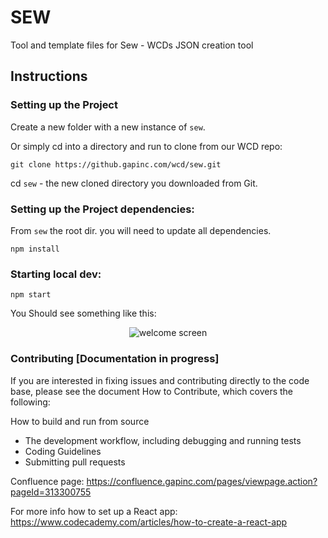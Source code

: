 # SEW
Tool and template files for Sew - WCDs JSON creation tool

## Instructions

### Setting up the Project

Create a new folder with a new instance of `sew`.

Or simply cd into a directory and run to clone from our WCD repo:

```
git clone https://github.gapinc.com/wcd/sew.git
```
cd `sew` - the new cloned directory you downloaded from Git.


### Setting up the Project dependencies:

From `sew` the root dir. you will need to update all dependencies. 
```
npm install
```


### Starting local dev:
```
npm start
```
You Should see something like this:
<p align="center">
  <img alt="welcome screen" src="https://live.staticflickr.com/65535/48375676442_6f144791c3_b.jpg">
</p>

### Contributing [Documentation in progress]
If you are interested in fixing issues and contributing directly to the code base, please see the document How to Contribute, which covers the following:

How to build and run from source
* The development workflow, including debugging and running tests
* Coding Guidelines
* Submitting pull requests


Confluence page:
https://confluence.gapinc.com/pages/viewpage.action?pageId=313300755

For more info how to set up a React app:
https://www.codecademy.com/articles/how-to-create-a-react-app
